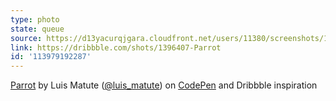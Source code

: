 ```yaml
---
type: photo
state: queue
source: https://d13yacurqjgara.cloudfront.net/users/11380/screenshots/1396407/parrot.png
link: https://dribbble.com/shots/1396407-Parrot
id: '113979192287'
---
```

<p data-height="332" data-theme-id="51" data-slug-hash="emyYLe" data-default-tab="result" data-user="luismatute" class='codepen'><a href='http://codepen.io/luismatute/pen/emyYLe/'>Parrot</a> by Luis Matute (<a href='http://codepen.io/luismatute'>@luis_matute</a>) on <a href='http://codepen.io'>CodePen</a> and Dribbble inspiration</p>
